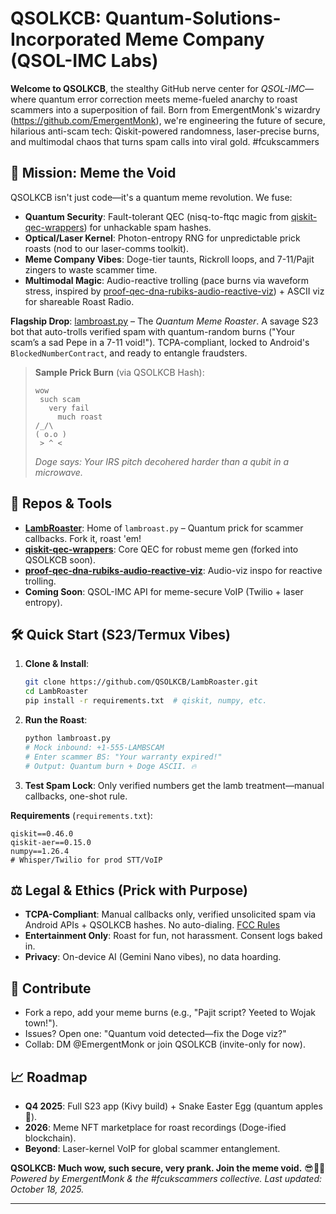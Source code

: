 # QSOLKCB: Quantum-Solutions-Incorporated Meme Company (QSOL-IMC Labs)

**Welcome to QSOLKCB**, the stealthy GitHub nerve center for *QSOL-IMC*—where quantum error correction meets meme-fueled anarchy to roast scammers into a superposition of fail. Born from EmergentMonk's wizardry (https://github.com/EmergentMonk), we're engineering the future of secure, hilarious anti-scam tech: Qiskit-powered randomness, laser-precise burns, and multimodal chaos that turns spam calls into viral gold. #fcukscammers

## 🚀 Mission: Meme the Void
QSOLKCB isn't just code—it's a quantum meme revolution. We fuse:
- **Quantum Security**: Fault-tolerant QEC (nisq-to-ftqc magic from [qiskit-qec-wrappers](https://github.com/EmergentMonk/qiskit-qec-wrappers-nisq-to-ftqc)) for unhackable spam hashes.
- **Optical/Laser Kernel**: Photon-entropy RNG for unpredictable prick roasts (nod to our laser-comms toolkit).
- **Meme Company Vibes**: Doge-tier taunts, Rickroll loops, and 7-11/Pajit zingers to waste scammer time.
- **Multimodal Magic**: Audio-reactive trolling (pace burns via waveform stress, inspired by [proof-qec-dna-rubiks-audio-reactive-viz](https://github.com/EmergentMonk/proof-qec-dna-rubiks-audio-reactive-viz)) + ASCII viz for shareable Roast Radio.

**Flagship Drop**: [lambroast.py](lambroast.py) – The *Quantum Meme Roaster*. A savage S23 bot that auto-trolls verified spam with quantum-random burns ("Your scam’s a sad Pepe in a 7-11 void!"). TCPA-compliant, locked to Android's `BlockedNumberContract`, and ready to entangle fraudsters.

> **Sample Prick Burn** (via QSOLKCB Hash):  
> ```
> wow
>  such scam
>    very fail
>      much roast
> /_/\  
> ( o.o ) 
>  > ^ < 
> ```
> *Doge says: Your IRS pitch decohered harder than a qubit in a microwave.*

## 📁 Repos & Tools
- **[LambRoaster](https://github.com/QSOLKCB/LambRoaster)**: Home of `lambroast.py` – Quantum prick for scammer callbacks. Fork it, roast 'em!
- **[qiskit-qec-wrappers](https://github.com/EmergentMonk/qiskit-qec-wrappers-nisq-to-ftqc)**: Core QEC for robust meme gen (forked into QSOLKCB soon).
- **[proof-qec-dna-rubiks-audio-reactive-viz](https://github.com/EmergentMonk/proof-qec-dna-rubiks-audio-reactive-viz)**: Audio-viz inspo for reactive trolling.
- **Coming Soon**: QSOL-IMC API for meme-secure VoIP (Twilio + laser entropy).

## 🛠 Quick Start (S23/Termux Vibes)
1. **Clone & Install**:
   ```bash
   git clone https://github.com/QSOLKCB/LambRoaster.git
   cd LambRoaster
   pip install -r requirements.txt  # qiskit, numpy, etc.
   ```
2. **Run the Roast**:
   ```bash
   python lambroast.py
   # Mock inbound: +1-555-LAMBSCAM
   # Enter scammer BS: "Your warranty expired!"
   # Output: Quantum burn + Doge ASCII. 🔥
   ```
3. **Test Spam Lock**: Only verified numbers get the lamb treatment—manual callbacks, one-shot rule.

**Requirements** (`requirements.txt`):
```
qiskit==0.46.0
qiskit-aer==0.15.0
numpy==1.26.4
# Whisper/Twilio for prod STT/VoIP
```

## ⚖️ Legal & Ethics (Prick with Purpose)
- **TCPA-Compliant**: Manual callbacks only, verified unsolicited spam via Android APIs + QSOLKCB hashes. No auto-dialing. [FCC Rules](https://www.fcc.gov/general/telemarketing-and-robocalls)
- **Entertainment Only**: Roast for fun, not harassment. Consent logs baked in.
- **Privacy**: On-device AI (Gemini Nano vibes), no data hoarding.

## 🤝 Contribute
- Fork a repo, add your meme burns (e.g., "Pajit script? Yeeted to Wojak town!").
- Issues? Open one: "Quantum void detected—fix the Doge viz?"
- Collab: DM @EmergentMonk or join QSOLKCB (invite-only for now).

## 📈 Roadmap
- **Q4 2025**: Full S23 app (Kivy build) + Snake Easter Egg (quantum apples 🐍).
- **2026**: Meme NFT marketplace for roast recordings (Doge-ified blockchain).
- **Beyond**: Laser-kernel VoIP for global scammer entanglement.

**QSOLKCB: Much wow, such secure, very prank. Join the meme void.** 😎🔮🐶  
*Powered by EmergentMonk & the #fcukscammers collective. Last updated: October 18, 2025.*

---
